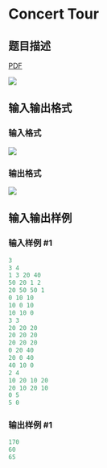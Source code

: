 # Concert Tour

## 题目描述

[problemUrl]: https://uva.onlinejudge.org/index.php?option=com_onlinejudge&Itemid=8&category=861&page=show_problem&problem=4740

[PDF](https://uva.onlinejudge.org/external/128/p12875.pdf)

![](https://cdn.luogu.com.cn/upload/vjudge_pic/UVA12875/f15f6f80a2d4eb96bbfb3e10f4d91ded9661003d.png)

## 输入输出格式

### 输入格式

![](https://cdn.luogu.com.cn/upload/vjudge_pic/UVA12875/c9212f8c89766cd4d6cfb1117f4665e93ec13335.png)

### 输出格式

![](https://cdn.luogu.com.cn/upload/vjudge_pic/UVA12875/e3554f9f3d6c6ba1e091b42847a39e34f9b7eed1.png)

## 输入输出样例

### 输入样例 #1

```cpp
3
3 4
1 3 20 40
50 20 1 2
20 50 50 1
0 10 10
10 0 10
10 10 0
3 3
20 20 20
20 20 20
20 20 20
0 20 40
20 0 40
40 10 0
2 4
10 20 10 20
20 10 20 10
0 5
5 0
```


### 输出样例 #1

```cpp
170
60
65
```


